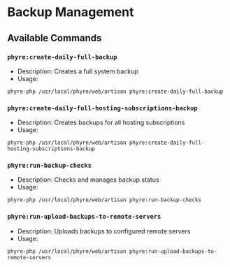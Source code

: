# Backup Management

## Available Commands

### `phyre:create-daily-full-backup`
- Description: Creates a full system backup
- Usage: 
```
phyre-php /usr/local/phyre/web/artisan phyre:create-daily-full-backup
```

### `phyre:create-daily-full-hosting-subscriptions-backup`
- Description: Creates backups for all hosting subscriptions
- Usage: 
```
phyre-php /usr/local/phyre/web/artisan phyre:create-daily-full-hosting-subscriptions-backup
```

### `phyre:run-backup-checks`
- Description: Checks and manages backup status
- Usage: 
```
phyre-php /usr/local/phyre/web/artisan phyre:run-backup-checks
```

### `phyre:run-upload-backups-to-remote-servers`
- Description: Uploads backups to configured remote servers
- Usage: 
```
phyre-php /usr/local/phyre/web/artisan phyre:run-upload-backups-to-remote-servers
```
